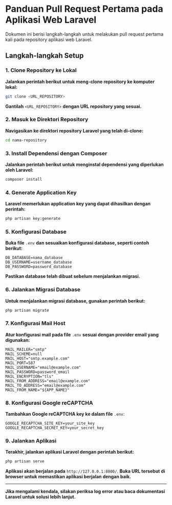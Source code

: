# **Panduan Pull Request Pertama pada Aplikasi Web Laravel**

Dokumen ini berisi langkah-langkah untuk melakukan pull request pertama kali pada repository aplikasi web Laravel.

## **Langkah-langkah Setup**

### **1. Clone Repository ke Lokal**
**Jalankan perintah berikut untuk meng-clone repository ke komputer lokal:**
```sh
git clone <URL_REPOSITORY>
```
**Gantilah** `<URL_REPOSITORY>` **dengan URL repository yang sesuai.**

### **2. Masuk ke Direktori Repository**
**Navigasikan ke direktori repository Laravel yang telah di-clone:**
```sh
cd nama-repository
```

### **3. Install Dependensi dengan Composer**
**Jalankan perintah berikut untuk menginstal dependensi yang diperlukan oleh Laravel:**
```sh
composer install
```

### **4. Generate Application Key**
**Laravel memerlukan application key yang dapat dihasilkan dengan perintah:**
```sh
php artisan key:generate
```

### **5. Konfigurasi Database**
**Buka file** `.env` **dan sesuaikan konfigurasi database, seperti contoh berikut:**
```
DB_DATABASE=nama_database
DB_USERNAME=username_database
DB_PASSWORD=password_database
```
**Pastikan database telah dibuat sebelum menjalankan migrasi.**

### **6. Jalankan Migrasi Database**
**Untuk menjalankan migrasi database, gunakan perintah berikut:**
```sh
php artisan migrate
```

### **7. Konfigurasi Mail Host**
**Atur konfigurasi mail pada file** `.env` **sesuai dengan provider email yang digunakan:**
```
MAIL_MAILER="smtp"
MAIL_SCHEME=null
MAIL_HOST="smtp.example.com"
MAIL_PORT=587
MAIL_USERNAME="email@example.com"
MAIL_PASSWORD=password_email
MAIL_ENCRYPTION="tls"
MAIL_FROM_ADDRESS="email@example.com"
MAIL_TO_ADDRESS="email@example.com"
MAIL_FROM_NAME="${APP_NAME}"
```

### **8. Konfigurasi Google reCAPTCHA**
**Tambahkan Google reCAPTCHA key ke dalam file** `.env`:
```
GOOGLE_RECAPTCHA_SITE_KEY=your_site_key
GOOGLE_RECAPTCHA_SECRET_KEY=your_secret_key
```

### **9. Jalankan Aplikasi**
**Terakhir, jalankan aplikasi Laravel dengan perintah berikut:**
```sh
php artisan serve
```
**Aplikasi akan berjalan pada** `http://127.0.0.1:8000/`. **Buka URL tersebut di browser untuk memastikan aplikasi berjalan dengan baik.**

---

**Jika mengalami kendala, silakan periksa log error atau baca dokumentasi Laravel untuk solusi lebih lanjut.**
